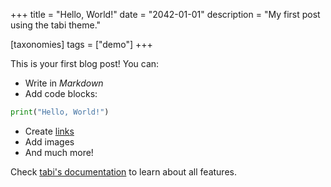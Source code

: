 +++
title = "Hello, World!"
date = "2042-01-01"
description = "My first post using the tabi theme."

[taxonomies]
tags = ["demo"]
+++

This is your first blog post! You can:

* Write in *Markdown*
* Add code blocks:

```python
print("Hello, World!")
```

* Create [links](https://example.com)
* Add images
* And much more!

Check [tabi's documentation](https://welpo.github.io/tabi/) to learn about all features.
